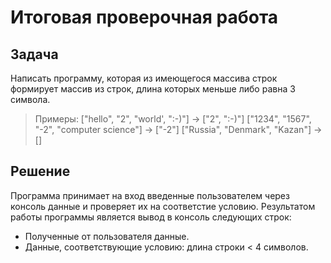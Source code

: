 # Итоговая проверочная работа
## Задача

Написать программу, которая из имеющегося массива строк формирует массив из строк, длина которых меньше либо равна 3 символа.

>Примеры:
["hello", "2", "world', ":-)"] -> ["2", ":-)"]
["1234", "1567", "-2", "computer science"] -> ["-2"]
["Russia", "Denmark", "Kazan"] -> []

## Решение

Программа принимает на вход введенные пользователем через консоль данные и проверяет их на соответстие условию.
Результатом работы программы является вывод в консоль следующих строк:

* Полученные от пользователя данные.
* Данные, соответствующие условию: длина строки < 4 символов.




